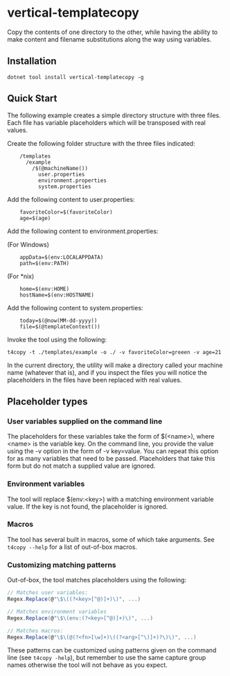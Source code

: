 # vertical-templatecopy

Copy the contents of one directory to the other, while having the ability to make content and filename substitutions along the way using variables.

## Installation

```
dotnet tool install vertical-templatecopy -g
```

## Quick Start

The following example creates a simple directory structure with three files. Each file has variable placeholders which will be transposed with real values.

Create the following folder structure with the three files indicated:

```
    /templates
      /example
        /$(@machineName())
          user.properties
          environment.properties
          system.properties
```

Add the following content to user.properties:

```
    favoriteColor=$(favoriteColor)
    age=$(age)
```

Add the following content to environment.properties:

(For Windows)

```
    appData=$(env:LOCALAPPDATA)
    path=$(env:PATH)
```
(For *nix)

```
    home=$(env:HOME)
    hostName=$(env:HOSTNAME)
```

Add the following content to system.properties:

```
    today=$(@now(MM-dd-yyyy))
    file=$(@templateContext())
```

Invoke the tool using the following:

```
t4copy -t ./templates/example -o ./ -v favoriteColor=greeen -v age=21
```

In the current directory, the utility will make a directory called your machine name (whatever that is), and if you inspect the files you will notice the placeholders in the files have been replaced with real values.

## Placeholder types

### User variables supplied on the command line

The placeholders for these variables take the form of $(&lt;name&gt;), where &lt;name&gt; is the variable key. On the command line, you provide the value using the -v option in the form of -v key=value. You can repeat this option for as many variables that need to be passed. Placeholders that take this form but do not match a supplied value are ignored.

### Environment variables

The tool will replace $(env:&lt;key&gt;) with a matching environment variable value. If the key is not found, the placeholder is ignored.

### Macros

The tool has several built in macros, some of which take arguments. See `t4copy --help` for a list of out-of-box macros.

### Customizing matching patterns

Out-of-box, the tool matches placeholders using the following:

```csharp
// Matches user variables:
Regex.Replace(@"\$\((?<key>[^@)]+)\)", ...)

// Matches environment variables
Regex.Replace(@"\$\(env:(?<key>[^@)]+)\)", ...)

// Matches macros:
Regex.Replace(@"\$\(@(?<fn>[\w]+)\((?<arg>[^\)]+)?\)\)", ...)
```

These patterns can be customized using patterns given on the command line (see `t4copy -help`), but remember to use the same capture group names otherwise the tool will not behave as you expect.

